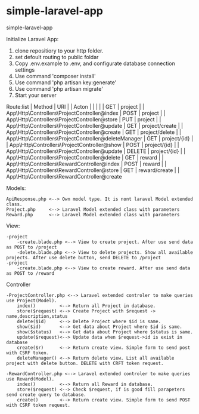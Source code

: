 # simple-laravel-app
simple-laravel-app

Initialize Laravel App:
1. clone repositiory to your http folder.
2. set defoult routing to public foldar
3. Copy .env.example to .env, and configurate database connection settings
4. Use command 'composer install'
5. Use command 'php artisan key:generate'
6. Use command 'php artisan migrate'
7. Start your server 

Route:list
| Method   | URI            |      | Acton
|          |                |      |
| GET      | project        |      | App\Http\Controllers\ProjectController@index
| POST     | project        |      | App\Http\Controllers\ProjectController@store
| PUT      | project        |      | App\Http\Controllers\ProjectController@update
| GET      | project/create |      | App\Http\Controllers\ProjectController@create
| GET      | project/delete |      | App\Http\Controllers\ProjectController@deleteManager
| GET      | project/{id}   |      | App\Http\Controllers\ProjectController@show
| POST     | project/{id}   |      | App\Http\Controllers\ProjectController@update
| DELETE   | project/{id}   |      | App\Http\Controllers\ProjectController@delete
| GET      | reward         |      | App\Http\Controllers\RewardController@index
| POST     | reward         |      | App\Http\Controllers\RewardController@store
| GET      | reward/create  |      | App\Http\Controllers\RewardController@create

Models:

    ApiResponse.php <--> Own model type. It is nont laravel Model extended class.
    Project.php     <--> Laravel Model extended class with parameters
    Reward.php      <--> Laravel Model extended class with parameters

View:

    -project
        -create.blade.php <--> View to create project. After use send data as POST to /project
        -delete.blade.php <--> View to delete projects. Show all available projects. After use delete button, send DELETE to /project 
    -project
        -create.blade.php <--> View to create reward. After use send data as POST to /reward

Controller

    -ProjectController.php <--> Laravel extended controler to make queries use Project(Model).
        index()         <--> Return all Project in database.
        store($request) <--> Create Project with $request -> name,description,status
        delete($id)     <--> Delete Project where $id is same.
        show($id)       <--> Get data about Project where $id is same.
        show($status)   <--> Get data about Project where $status is same.
        update($request)<--> Update data when $request->id is exist in database
        create($r)      <--> Return create view. Simple form to send post with CSRF token.
        deleteManager() <--> Return delete view. List all available project with delete button. DELETE with CRFT token request.

    -RewardController.php <--> Laravel extended controler to make queries use Reward(Model).
        index()         <--> Return all Reward in database.
        store($request) <--> Check $request, if is good fill parapeters send create query to database.
        create()        <--> Return create view. Simple form to send POST with CSRF token request. 
